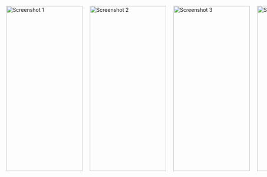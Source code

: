 <ul style="list-style-type: none; display: flex; flex-direction: col;">
  <li style="margin-right: 20px;">
    <img src="https://scontent.fsof11-1.fna.fbcdn.net/v/t1.15752-9/357350244_148462318252506_5245174069797313810_n.jpg?_nc_cat=109&ccb=1-7&_nc_sid=ae9488&_nc_ohc=TGdjUwY0FoMAX8lQts-&_nc_ht=scontent.fsof11-1.fna&oh=03_AdSUPd_1y___6JHyLN2X9sufAofQrzJ022KRrpm_WlOdJA&oe=64C52A1D" alt="Screenshot 1" width="207" height="448">
  </li>
  <li style="margin-right: 20px;">
    <img src="https://scontent.fsof11-1.fna.fbcdn.net/v/t1.15752-9/357517063_937874817266337_8247758755894689764_n.jpg?_nc_cat=109&ccb=1-7&_nc_sid=ae9488&_nc_ohc=H7VGi9vmergAX9C8Y6j&_nc_ht=scontent.fsof11-1.fna&oh=03_AdTZASLm9Y0gNUgBthVs4LWjkqbdB6XYDnAbjx9HA6_Rsg&oe=64C52C98" alt="Screenshot 2"  width="207" height="448">
  </li>
  <li style="margin-right: 20px;">
    <img src="https://scontent.fsof11-1.fna.fbcdn.net/v/t1.15752-9/357350244_148462318252506_5245174069797313810_n.jpg?_nc_cat=109&ccb=1-7&_nc_sid=ae9488&_nc_ohc=TGdjUwY0FoMAX8lQts-&_nc_ht=scontent.fsof11-1.fna&oh=03_AdSUPd_1y___6JHyLN2X9sufAofQrzJ022KRrpm_WlOdJA&oe=64C52A1D" alt="Screenshot 3" width="207" height="448">
  </li>
  <li style="margin-right: 20px;">
    <img src="https://scontent.fsof11-1.fna.fbcdn.net/v/t1.15752-9/357364382_1396718630897454_6550706794082319691_n.jpg?_nc_cat=109&ccb=1-7&_nc_sid=ae9488&_nc_ohc=PfKBELmbbQcAX9KzQc-&_nc_ht=scontent.fsof11-1.fna&oh=03_AdRj3_xF8vrtgkWJiMizFzCII0Qq5pk0ky8rTsq0BXk98w&oe=64C558B3" alt="Screenshot 3" width="207" height="448">
  </li>
  <li style="margin-right: 20px;">
    <img src="https://scontent.fsof11-1.fna.fbcdn.net/v/t1.15752-9/356803464_221139837504278_1302118761831995783_n.jpg?_nc_cat=109&ccb=1-7&_nc_sid=ae9488&_nc_ohc=AZOidzJseN0AX9D9pek&_nc_oc=AQliL6eO94F1ZEyyZUTtoRxsYkRn80_Co6rHvtQZy-AjxWGSejGaSfSf97gD7bpHafg&_nc_ht=scontent.fsof11-1.fna&oh=03_AdQr_xPAsQ26VLWBeSfkhGQdsRVeiQso94VqGM4VeExmow&oe=64C54C83" alt="Screenshot 3" width="207" height="448">
  </li>
</ul>
